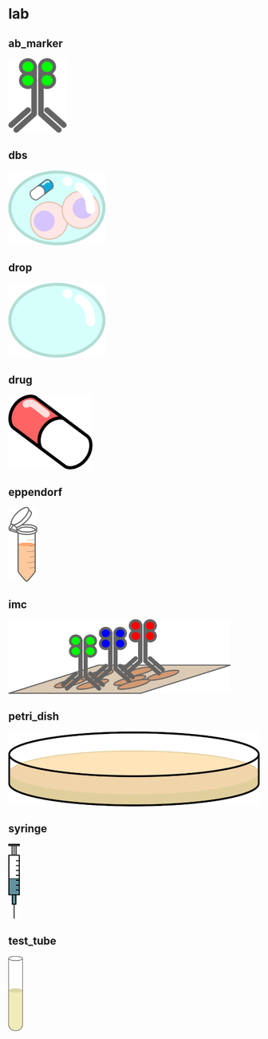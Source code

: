 # lab

## ab_marker
<img src="ab_marker.svg" height="150"/>

## dbs
<img src="dbs.svg" height="150"/>

## drop
<img src="drop.svg" height="150"/>

## drug
<img src="drug.svg" height="150"/>

## eppendorf
<img src="eppendorf.svg" height="150"/>

## imc
<img src="imc.svg" height="150"/>

## petri_dish
<img src="petri_dish.svg" height="150"/>

## syringe
<img src="syringe.svg" height="150"/>

## test_tube
<img src="test_tube.svg" height="150"/>


